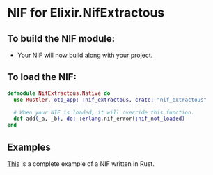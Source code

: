 # NIF for Elixir.NifExtractous

## To build the NIF module:

- Your NIF will now build along with your project.

## To load the NIF:

```elixir
defmodule NifExtractous.Native do
  use Rustler, otp_app: :nif_extractous, crate: "nif_extractous"

  # When your NIF is loaded, it will override this function.
  def add(_a, _b), do: :erlang.nif_error(:nif_not_loaded)
end
```

## Examples

[This](https://github.com/rusterlium/NifIo) is a complete example of a NIF written in Rust.
